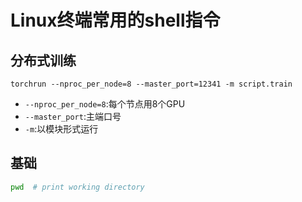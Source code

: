 # Linux终端常用的shell指令

## 分布式训练

`torchrun --nproc_per_node=8 --master_port=12341 -m script.train`

* `--nproc_per_node=8`:每个节点用8个GPU
* `--master_port`:主端口号
* `-m`:以模块形式运行


## 基础
```bash
pwd  # print working directory
```
